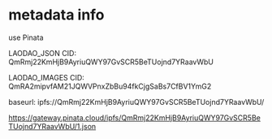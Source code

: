 # metadata info

use Pinata

LAODAO_JSON CID: QmRmj22KmHjB9AyriuQWY97GvSCR5BeTUojnd7YRaavWbU

LAODAO_IMAGES CID: QmRA2mipvfAM21JQWVPnxZbBu94fkCjgSaBs7CfBV1YmG2

baseurl: ipfs://QmRmj22KmHjB9AyriuQWY97GvSCR5BeTUojnd7YRaavWbU/

https://gateway.pinata.cloud/ipfs/QmRmj22KmHjB9AyriuQWY97GvSCR5BeTUojnd7YRaavWbU/1.json
